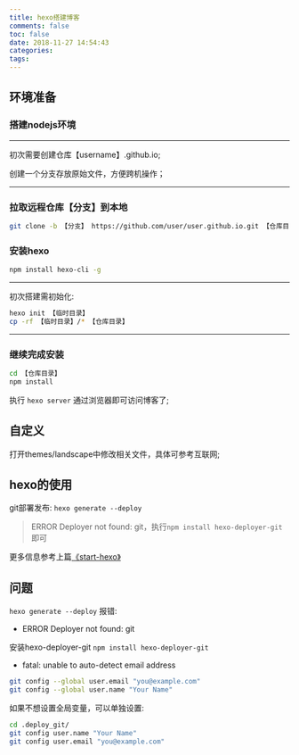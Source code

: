 ```yaml
---
title: hexo搭建博客
comments: false
toc: false
date: 2018-11-27 14:54:43
categories: 
tags:
---
```


## 环境准备

### 搭建nodejs环境
---
初次需要创建仓库【username】.github.io;

创建一个分支存放原始文件，方便跨机操作；

---

### 拉取远程仓库【分支】到本地

``` bash
git clone -b 【分支】 https://github.com/user/user.github.io.git 【仓库目录】
```

### 安装hexo  

``` bash
npm install hexo-cli -g
```

---
初次搭建需初始化:  

``` bash
hexo init 【临时目录】
cp -rf 【临时目录】/* 【仓库目录】
```

---

### 继续完成安装

```bash
cd 【仓库目录】
npm install
```

执行 `hexo server` 通过浏览器即可访问博客了;

## 自定义

打开themes/landscape中修改相关文件，具体可参考互联网;

## hexo的使用

git部署发布: `hexo generate --deploy`

> ERROR Deployer not found: git，执行`npm install hexo-deployer-git`即可

更多信息参考上篇[《start-hexo》](/2018/11/19/start-hexo/)

## 问题

 `hexo generate --deploy` 报错: 

* ERROR Deployer not found: git

安装hexo-deployer-git `npm install hexo-deployer-git`

* fatal: unable to auto-detect email address 

```bash
git config --global user.email "you@example.com"
git config --global user.name "Your Name"
```

如果不想设置全局变量，可以单独设置:

```bash
cd .deploy_git/
git config user.name "Your Name"
git config user.email "you@example.com"
```
